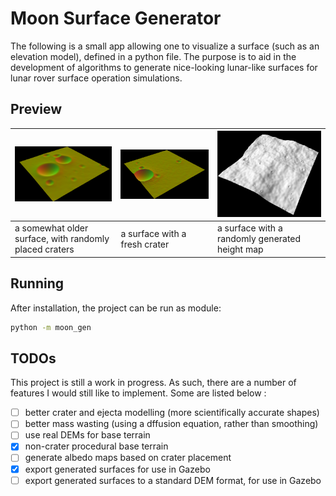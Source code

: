 # Moon Surface Generator

The following is a small app allowing one to visualize a surface (such as an elevation model), defined in a python file. 
The purpose is to aid in the development of algorithms to generate nice-looking lunar-like surfaces for lunar rover surface operation simulations. 


## Preview

| ![surface 1](img/Screenshot(1).png) | ![surface 2](img/Screenshot(2).png) | ![surface 3](img/Screenshot(3).png) |
| --- | --- | --- |
| a somewhat older surface, with randomly placed craters | a surface with a fresh crater | a surface with a randomly generated height map |


## Running

After installation, the project can be run as module:
```bash
python -m moon_gen
```


## TODOs

This project is still a work in progress. As such, there are a number of features I would still like to implement. Some are listed below : 
- [ ] better crater and ejecta modelling (more scientifically accurate shapes)
- [ ] better mass wasting (using a dffusion equation, rather than smoothing)
- [ ] use real DEMs for base terrain
- [x] non-crater procedural base terrain
- [ ] generate albedo maps based on crater placement
- [x] export generated surfaces for use in Gazebo
- [ ] export generated surfaces to a standard DEM format, for use in Gazebo